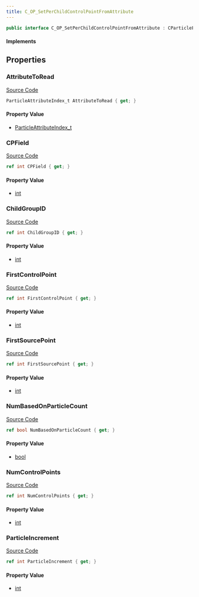 ```yaml
---
title: C_OP_SetPerChildControlPointFromAttribute
---
```


```csharp
public interface C_OP_SetPerChildControlPointFromAttribute : CParticleFunctionOperator, CParticleFunction, ISchemaClass<CParticleFunction>, ISchemaClass<CParticleFunctionOperator>, ISchemaClass<C_OP_SetPerChildControlPointFromAttribute>, ISchemaField, ISchemaClass, INativeHandle
```

#### Implements

## Properties

### AttributeToRead

[Source Code](https://github.com/swiftly-solution/swiftlys2/blob/beta/managed/src/SwiftlyS2.Generated/Schemas/Interfaces/C_OP_SetPerChildControlPointFromAttribute.cs#L28)

```csharp
ParticleAttributeIndex_t AttributeToRead { get; }
```

#### Property Value

- [ParticleAttributeIndex_t](/docs/api/shared/schemadefinitions/particleattributeindex_t)

### CPField

[Source Code](https://github.com/swiftly-solution/swiftlys2/blob/beta/managed/src/SwiftlyS2.Generated/Schemas/Interfaces/C_OP_SetPerChildControlPointFromAttribute.cs#L30)

```csharp
ref int CPField { get; }
```

#### Property Value

- [int](https://learn.microsoft.com/dotnet/api/system.int32)

### ChildGroupID

[Source Code](https://github.com/swiftly-solution/swiftlys2/blob/beta/managed/src/SwiftlyS2.Generated/Schemas/Interfaces/C_OP_SetPerChildControlPointFromAttribute.cs#L16)

```csharp
ref int ChildGroupID { get; }
```

#### Property Value

- [int](https://learn.microsoft.com/dotnet/api/system.int32)

### FirstControlPoint

[Source Code](https://github.com/swiftly-solution/swiftlys2/blob/beta/managed/src/SwiftlyS2.Generated/Schemas/Interfaces/C_OP_SetPerChildControlPointFromAttribute.cs#L18)

```csharp
ref int FirstControlPoint { get; }
```

#### Property Value

- [int](https://learn.microsoft.com/dotnet/api/system.int32)

### FirstSourcePoint

[Source Code](https://github.com/swiftly-solution/swiftlys2/blob/beta/managed/src/SwiftlyS2.Generated/Schemas/Interfaces/C_OP_SetPerChildControlPointFromAttribute.cs#L24)

```csharp
ref int FirstSourcePoint { get; }
```

#### Property Value

- [int](https://learn.microsoft.com/dotnet/api/system.int32)

### NumBasedOnParticleCount

[Source Code](https://github.com/swiftly-solution/swiftlys2/blob/beta/managed/src/SwiftlyS2.Generated/Schemas/Interfaces/C_OP_SetPerChildControlPointFromAttribute.cs#L26)

```csharp
ref bool NumBasedOnParticleCount { get; }
```

#### Property Value

- [bool](https://learn.microsoft.com/dotnet/api/system.boolean)

### NumControlPoints

[Source Code](https://github.com/swiftly-solution/swiftlys2/blob/beta/managed/src/SwiftlyS2.Generated/Schemas/Interfaces/C_OP_SetPerChildControlPointFromAttribute.cs#L20)

```csharp
ref int NumControlPoints { get; }
```

#### Property Value

- [int](https://learn.microsoft.com/dotnet/api/system.int32)

### ParticleIncrement

[Source Code](https://github.com/swiftly-solution/swiftlys2/blob/beta/managed/src/SwiftlyS2.Generated/Schemas/Interfaces/C_OP_SetPerChildControlPointFromAttribute.cs#L22)

```csharp
ref int ParticleIncrement { get; }
```

#### Property Value

- [int](https://learn.microsoft.com/dotnet/api/system.int32)

